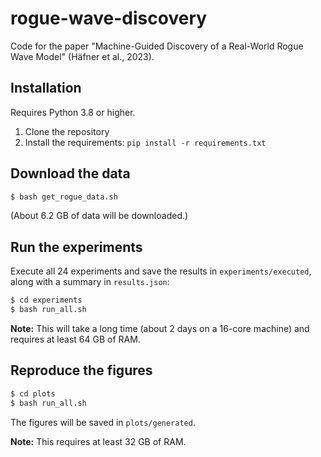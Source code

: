 # rogue-wave-discovery
Code for the paper "Machine-Guided Discovery of a Real-World Rogue Wave Model" (Häfner et al., 2023).

## Installation

Requires Python 3.8 or higher.

1. Clone the repository
2. Install the requirements: `pip install -r requirements.txt`

## Download the data

```bash
$ bash get_rogue_data.sh
```

(About 6.2 GB of data will be downloaded.)

## Run the experiments

Execute all 24 experiments and save the results in `experiments/executed`, along with a summary in `results.json`:

```bash
$ cd experiments
$ bash run_all.sh
```

**Note:** This will take a long time (about 2 days on a 16-core machine) and requires at least 64 GB of RAM.

## Reproduce the figures

```bash
$ cd plots
$ bash run_all.sh
```

The figures will be saved in `plots/generated`.

**Note:** This requires at least 32 GB of RAM.